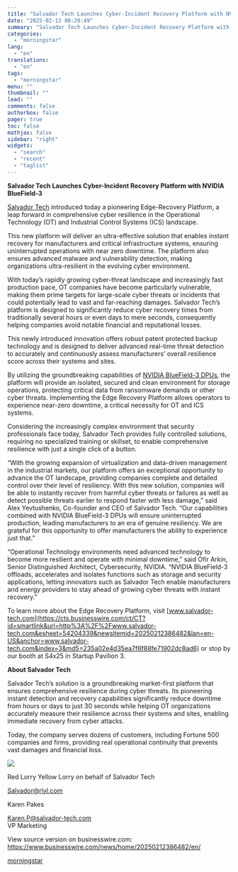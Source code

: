 ```yaml
---
title: "Salvador Tech Launches Cyber-Incident Recovery Platform with NVIDIA BlueField-3"
date: "2025-02-13 00:20:49"
summary: "Salvador Tech Launches Cyber-Incident Recovery Platform with NVIDIA BlueField-3 Salvador Tech introduced today a pioneering Edge-Recovery Platform, a leap forward in comprehensive cyber resilience in the Operational Technology (OT) and Industrial Control Systems (ICS) landscape. This new platform will deliver an ultra-effective solution that enables instant recovery for manufacturers and..."
categories:
  - "morningstar"
lang:
  - "en"
translations:
  - "en"
tags:
  - "morningstar"
menu: ""
thumbnail: ""
lead: ""
comments: false
authorbox: false
pager: true
toc: false
mathjax: false
sidebar: "right"
widgets:
  - "search"
  - "recent"
  - "taglist"
---
```


**Salvador Tech Launches Cyber-Incident Recovery Platform with NVIDIA BlueField-3**

[Salvador Tech](https://cts.businesswire.com/ct/CT?id=smartlink&url=https%3A%2F%2Fwww.salvador-tech.com%2F&esheet=54204339&newsitemid=20250212386482&lan=en-US&anchor=Salvador+Tech&index=1&md5=51b6d01c63131c6c87d04619e0e4ff33) introduced today a pioneering Edge-Recovery Platform, a leap forward in comprehensive cyber resilience in the Operational Technology (OT) and Industrial Control Systems (ICS) landscape.

This new platform will deliver an ultra-effective solution that enables instant recovery for manufacturers and critical infrastructure systems, ensuring uninterrupted operations with near zero downtime. The platform also ensures advanced malware and vulnerability detection, making organizations ultra-resilient in the evolving cyber environment.

With today’s rapidly growing cyber-threat landscape and increasingly fast production pace, OT companies have become particularly vulnerable, making them prime targets for large-scale cyber threats or incidents that could potentially lead to vast and far-reaching damages. Salvador Tech’s platform is designed to significantly reduce cyber recovery times from traditionally several hours or even days to mere seconds, consequently helping companies avoid notable financial and reputational losses.

This newly introduced innovation offers robust patent protected backup technology and is designed to deliver advanced real-time threat detection to accurately and continuously assess manufacturers’ overall resilience score across their systems and sites.

By utilizing the groundbreaking capabilities of [NVIDIA BlueField-3 DPUs](https://cts.businesswire.com/ct/CT?id=smartlink&url=https%3A%2F%2Fwww.nvidia.com%2Fen-us%2Fnetworking%2Fproducts%2Fdata-processing-unit%2F&esheet=54204339&newsitemid=20250212386482&lan=en-US&anchor=NVIDIA+BlueField-3+DPUs&index=2&md5=11a77953cc4794e2c6de41052e70e940), the platform will provide an isolated, secured and clean environment for storage operations, protecting critical data from ransomware demands or other cyber threats. Implementing the Edge Recovery Platform allows operators to experience near-zero downtime, a critical necessity for OT and ICS systems.

Considering the increasingly complex environment that security professionals face today, Salvador Tech provides fully controlled solutions, requiring no specialized training or skillset, to enable comprehensive resilience with just a single click of a button.

“With the growing expansion of virtualization and data-driven management in the industrial markets, our platform offers an exceptional opportunity to advance the OT landscape, providing companies complete and detailed control over their level of resiliency. With this new solution, companies will be able to instantly recover from harmful cyber threats or failures as well as detect possible threats earlier to respond faster with less damage,” said Alex Yevtushenko, Co-founder and CEO of Salvador Tech. “Our capabilities combined with NVIDIA BlueField-3 DPUs will ensure uninterrupted production, leading manufacturers to an era of genuine resiliency. We are grateful for this opportunity to offer manufacturers the ability to experience just that.”

“Operational Technology environments need advanced technology to become more resilient and operate with minimal downtime,” said Ofir Arkin, Senior Distinguished Architect, Cybersecurity, NVIDIA. “NVIDIA BlueField-3 offloads, accelerates and isolates functions such as storage and security applications, letting innovators such as Salvador Tech enable manufacturers and energy providers to stay ahead of growing cyber threats with instant recovery.”

To learn more about the Edge Recovery Platform, visit [www.salvador-tech.com](https://cts.businesswire.com/ct/CT?id=smartlink&url=http%3A%2F%2Fwww.salvador-tech.com&esheet=54204339&newsitemid=20250212386482&lan=en-US&anchor=www.salvador-tech.com&index=3&md5=235a02e4d35ea7f6f88fe71902dc8ad6) or stop by our booth at S4x25 in Startup Pavilion 3.

**About Salvador Tech**

Salvador Tech’s solution is a groundbreaking market-first platform that ensures comprehensive resilience during cyber threats. Its pioneering instant detection and recovery capabilities significantly reduce downtime from hours or days to just 30 seconds while helping OT organizations accurately measure their resilience across their systems and sites, enabling immediate recovery from cyber attacks.

Today, the company serves dozens of customers, including Fortune 500 companies and firms, providing real operational continuity that prevents vast damages and financial loss.

 ![](https://cts.businesswire.com/ct/CT?id=bwnews&sty=20250212386482r1&sid=mstr3&distro=nx&lang=en)

Red Lorry Yellow Lorry on behalf of Salvador Tech
  
[Salvador@rlyl.com](mailto:Salvador@rlyl.com)

Karen Pakes
  
[Karen.P@salvador-tech.com](mailto:Karen.P@salvador-tech.com)  
VP Marketing

View source version on businesswire.com: <https://www.businesswire.com/news/home/20250212386482/en/>

[morningstar](https://www.morningstar.com/news/business-wire/20250212386482/salvador-tech-launches-cyber-incident-recovery-platform-with-nvidia-bluefield-3)
